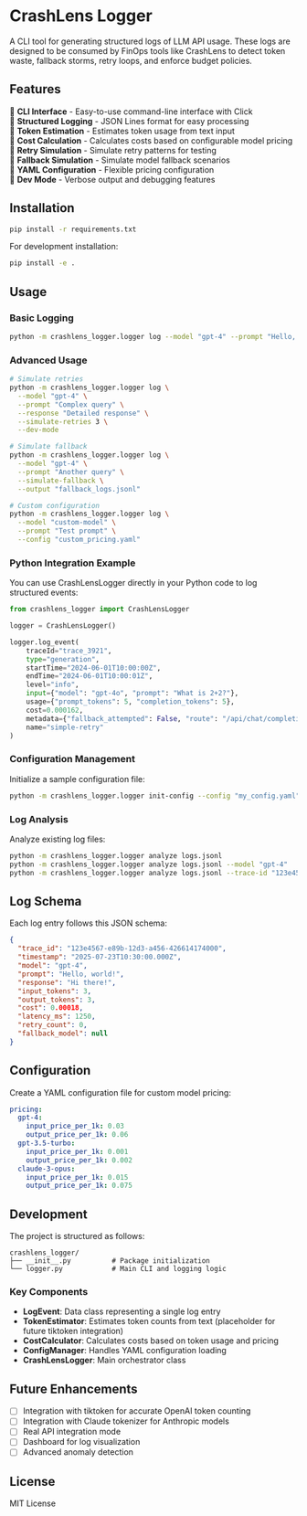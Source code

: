 # CrashLens Logger

A CLI tool for generating structured logs of LLM API usage. These logs are designed to be consumed by FinOps tools like CrashLens to detect token waste, fallback storms, retry loops, and enforce budget policies.

## Features

🔹 **CLI Interface** - Easy-to-use command-line interface with Click  
🔹 **Structured Logging** - JSON Lines format for easy processing  
🔹 **Token Estimation** - Estimates token usage from text input  
🔹 **Cost Calculation** - Calculates costs based on configurable model pricing  
🔹 **Retry Simulation** - Simulate retry patterns for testing  
🔹 **Fallback Simulation** - Simulate model fallback scenarios  
🔹 **YAML Configuration** - Flexible pricing configuration  
🔹 **Dev Mode** - Verbose output and debugging features  

## Installation

```bash
pip install -r requirements.txt
```

For development installation:
```bash
pip install -e .
```

## Usage

### Basic Logging

```bash
python -m crashlens_logger.logger log --model "gpt-4" --prompt "Hello, world!" --response "Hi there!"
```

### Advanced Usage

```bash
# Simulate retries
python -m crashlens_logger.logger log \
  --model "gpt-4" \
  --prompt "Complex query" \
  --response "Detailed response" \
  --simulate-retries 3 \
  --dev-mode

# Simulate fallback
python -m crashlens_logger.logger log \
  --model "gpt-4" \
  --prompt "Another query" \
  --simulate-fallback \
  --output "fallback_logs.jsonl"

# Custom configuration
python -m crashlens_logger.logger log \
  --model "custom-model" \
  --prompt "Test prompt" \
  --config "custom_pricing.yaml"
```

### Python Integration Example

You can use CrashLensLogger directly in your Python code to log structured events:

```python
from crashlens_logger import CrashLensLogger

logger = CrashLensLogger()

logger.log_event(
    traceId="trace_3921",
    type="generation",
    startTime="2024-06-01T10:00:00Z",
    endTime="2024-06-01T10:00:01Z",
    level="info",
    input={"model": "gpt-4o", "prompt": "What is 2+2?"},
    usage={"prompt_tokens": 5, "completion_tokens": 5},
    cost=0.000162,
    metadata={"fallback_attempted": False, "route": "/api/chat/completions", "team": "engineering"},
    name="simple-retry"
)
```

### Configuration Management

Initialize a sample configuration file:
```bash
python -m crashlens_logger.logger init-config --config "my_config.yaml"
```

### Log Analysis

Analyze existing log files:
```bash
python -m crashlens_logger.logger analyze logs.jsonl
python -m crashlens_logger.logger analyze logs.jsonl --model "gpt-4"
python -m crashlens_logger.logger analyze logs.jsonl --trace-id "123e4567-e89b-12d3-a456-426614174000"
```

## Log Schema

Each log entry follows this JSON schema:

```json
{
  "trace_id": "123e4567-e89b-12d3-a456-426614174000",
  "timestamp": "2025-07-23T10:30:00.000Z",
  "model": "gpt-4",
  "prompt": "Hello, world!",
  "response": "Hi there!",
  "input_tokens": 3,
  "output_tokens": 3,
  "cost": 0.00018,
  "latency_ms": 1250,
  "retry_count": 0,
  "fallback_model": null
}
```

## Configuration

Create a YAML configuration file for custom model pricing:

```yaml
pricing:
  gpt-4:
    input_price_per_1k: 0.03
    output_price_per_1k: 0.06
  gpt-3.5-turbo:
    input_price_per_1k: 0.001
    output_price_per_1k: 0.002
  claude-3-opus:
    input_price_per_1k: 0.015
    output_price_per_1k: 0.075
```

## Development

The project is structured as follows:

```
crashlens_logger/
├── __init__.py          # Package initialization
└── logger.py            # Main CLI and logging logic
```

### Key Components

- **LogEvent**: Data class representing a single log entry
- **TokenEstimator**: Estimates token counts from text (placeholder for future tiktoken integration)
- **CostCalculator**: Calculates costs based on token usage and pricing
- **ConfigManager**: Handles YAML configuration loading
- **CrashLensLogger**: Main orchestrator class

## Future Enhancements

- [ ] Integration with tiktoken for accurate OpenAI token counting
- [ ] Integration with Claude tokenizer for Anthropic models
- [ ] Real API integration mode
- [ ] Dashboard for log visualization
- [ ] Advanced anomaly detection

## License

MIT License
